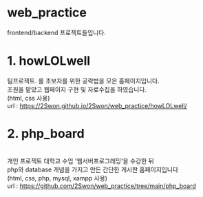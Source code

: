 # web_practice
frontend/backend 프로젝트들입니다.

# 1. howLOLwell
팀프로젝트. 롤 초보자를 위한 공략법을 모은 홈페이지입니다. 
<br>조원을 맡았고 웹페이지 구현 및 자료수집을 하였습니다.
<br>(html, css 사용)
<br>url : https://2Swon.github.io/2Swon/web_practice/howLOLwell/
# 2. php_board
<br>개인 프로젝트 대학교 수업 '웹서버프로그래밍'을 수강한 뒤 
<br>php와 database 개념을 가지고 만든 간단한 게시판 홈페이지입니다 
<br>(html, css, php, mysql, xampp 사용)
<br>url : https://github.com/2Swon/web_practice/tree/main/php_board
